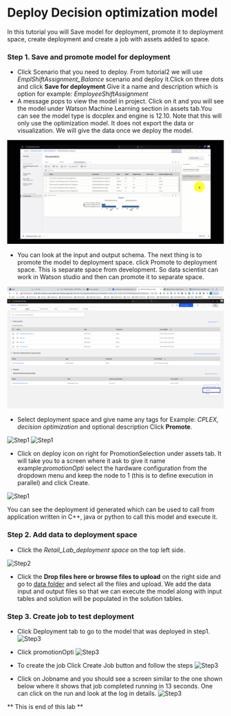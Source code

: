 # Deploy Decision optimization model

 In this tutorial you will Save model for deployment, promote it to deployment space, create deployment and create a job with assets added to space.

### Step 1. Save and promote model for deployment

 - Click Scenario that you need to deploy. From tutorial2 we will use *EmplShiftAssignment_Balance* scenario and deploy it.Click on three dots and click **Save for deployment** Give it a name and description which is option for example: *EmployeeShiftAssignment*
 - A message pops to view the model in project. Click on it and you will see the model under Watson Machine Learning section in assets tab.You can see the model type is docplex and engine is 12.10. Note that this will only use the optimization model. It does not export the data or visualization. We will give the data once we deploy the model.

 ![Step1](../images/Tutorial2-Step1.gif)

- You can look at the input and output schema. The next thing is to promote the model to deployment space. click Promote to deployment space. This is separate space from development. So data scientist can work in Watson studio and then can promote it to separate space.

 ![Step1](../images/Tutorial2-Step1b.png)

- Select deployment space and give name any tags for Example: *CPLEX, decision optimization* and optional description Click **Promote**.

![Step1](../images/Tutorial3-Step1c.png)
![Step1](../images/Tutorial3-Step1d.png)

- Click on deploy icon on right for PromotionSelection under assets tab. It will take you to a screen where it ask to give it name example:*promotionOpti* select the hardware configuration from the dropdown menu and keep the node to 1 (this is to define execution in parallel) and click Create.

![Step1](../images/Tutorial3-Step1c.gif)

You can see the deployment id generated which can be used to call from application written in C++, java or python to call this model and execute it.

### Step 2. Add data to deployment space

- Click the *Retail_Lab_deployment space* on the top left side.

![Step2](../images/Tutorial3-Step2.png)

- Click the **Drop files here or browse files to upload** on the right side and go to [data folder]() and select all the files and upload. We add the data input and output files so that we can execute the model along with input tables and solution will be populated in the solution tables.

### Step 3. Create job to test deployment
- Click Deployment tab to go to the model that was deployed in step1.
![Step3](../images/Tutorial3-Step3.png)

- Click promotionOpti
![Step3](../images/Tutorial3-Step3a.png)

- To create the job Click Create Job button and follow the steps
![Step3](../images/Tutorial3-Step3b.gif)

- Click on Jobname and you should see a screen similar to the one shown below where it shows that job completed running in 13 seconds. One can click on the run and look at the log in details.
![Step3](../images/Tutorial3-Step3c.png)

** This is end of this lab **
